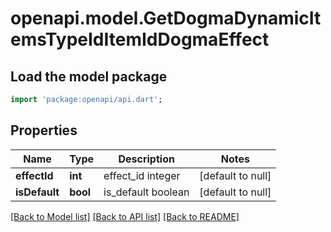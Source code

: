 # openapi.model.GetDogmaDynamicItemsTypeIdItemIdDogmaEffect

## Load the model package
```dart
import 'package:openapi/api.dart';
```

## Properties
Name | Type | Description | Notes
------------ | ------------- | ------------- | -------------
**effectId** | **int** | effect_id integer | [default to null]
**isDefault** | **bool** | is_default boolean | [default to null]

[[Back to Model list]](../README.md#documentation-for-models) [[Back to API list]](../README.md#documentation-for-api-endpoints) [[Back to README]](../README.md)


